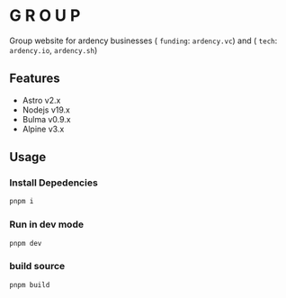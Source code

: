 # G R O U P

Group website for ardency businesses ( `funding`: `ardency.vc`) and ( `tech`: `ardency.io`, `ardency.sh`)

## Features

- Astro v2.x
- Nodejs v19.x
- Bulma v0.9.x
- Alpine v3.x

## Usage

### Install Depedencies

```sh
pnpm i
```

### Run in dev mode

```sh
pnpm dev
```

### build source

```sh
pnpm build
```
